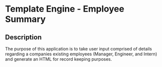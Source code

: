 # Template Engine - Employee Summary

## Description

The purpose of this application is to take user input comprised of details regarding a companies existing employees (Manager, Engineer, and Intern) and generate an HTML for record keeping purposes.
